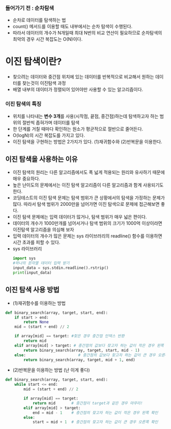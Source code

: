 ### 들어가기 전 : 순차탐색
- 순차로 데이터를 탐색하는 법
- count() 메서드를 이용할 때도 내부에서는 순차 탐색이 수행된다.
- 따라서 데이터의 개수가 N개일때 최대 N번의 비교 연산이 필요하므로 순차탐색의 최악의 경우 시간 복잡도는 O(N)이다.

# 이진 탐색이란?
- 찾으려는 데이터와 중간점 위치에 있는 데이터를 반복적으로 비교해서 원하는 데이터를 찾는것이 이진탐색 과정
- 배열 내부의 데이터가 정렬되어 있어야만 사용할 수 있는 알고리즘이다.

### 이진 탐색의 특징
- 위치를 나타내는 **변수 3개**를 사용(시작점, 끝점, 중간점)하는데 탐색하고자 하는 범위의 절반씩 좁혀가며 데이터를 탐색
- 한 단계를 거칠 때마다 확인하는 원소가 평균적으로 절반으로 줄어든다.
- O(logN)의 시간 복잡도를 가지고 있다.
- 이진 탐색을 구현하는 방법은 2가지가 있다. (1)재귀함수와 (2)반복문을 이용한다.

## 이진 탐색을 사용하는 이유
- 이진 탐색의 원리는 다른 알고리즘에서도 폭 넓게 적용되는 원리와 유사하기 때문에 매우 중요하다.
- 높은 난이도의 문제에서는 이진 탐색 알고리즘이 다른 알고리즘과 함계 사용되기도 한다.
- 코딩테스트의 이진 탐색 문제는 탐색 범위가 큰 상황에서의 탐색을 가정하는 문제가 많다. 따라서 탐색 범위가 2000만을 넘어가면 이진 탐색으로 문제에 접근해보면 좋다.
- 이진 탐색 문제에는 입력 데이터가 많거나, 탐색 범위가 매우 넓은 편이다.
- 데이터의 개수가 1000만개를 넘어서거나 탐색 범위의 크기가 1000억 이상이라면 이진탐색 알고리즘을 의심해 보자
- 입력 데이터의 개수가 많은 문제는 sys 라이브러리의 readline() 함수를 이용하면 시간 초과를 피할 수 있다.
- sys 라이브러리
    ~~~python
    import sys
    #하나의 문자열 데이터 입력 받기
    input_data = sys.stdin.readline().rstrip()
    print(input_data)
    ~~~

## 이진 탐색 사용 방법
- (1)재귀함수를 이용하는 방법
~~~python
def binary_search(array, target, start, end):
    if start > end:
        return None
    mid = (start + end) // 2

    if array[mid] == target: #찾은 경우 중간점 인덱스 반환
        return mid
    elif array[mid] > target: # 중간점의 값보다 찾고자 하는 값이 작은 경우 왼쪽 확인
        return binary_search(array, target, start, mid - 1)
    else:                       # 중간점의 값보다 찾고자 하는 값이 큰 경우 오른쪽 확인
        return binary_search(array, target, mid + 1, end)
~~~
- (2)반복문을 이용하는 방법 (난 이게 좋다)
~~~python
def binary_search(array, target, start, end):
    while start <= end:
        mid = (start + end) // 2

        if array[mid] == target:
            return mid       # 중간점이 target과 같은 경우 마무리!
        elif array[mid] > target:
            end = mid - 1    # 중간점의 찾고자 하는 값이 작은 경우 왼쪽 확인
        else:
            start = mid + 1  # 중간점의 찾고자 하는 값이 큰 경우 오른쪽 확인 
~~~